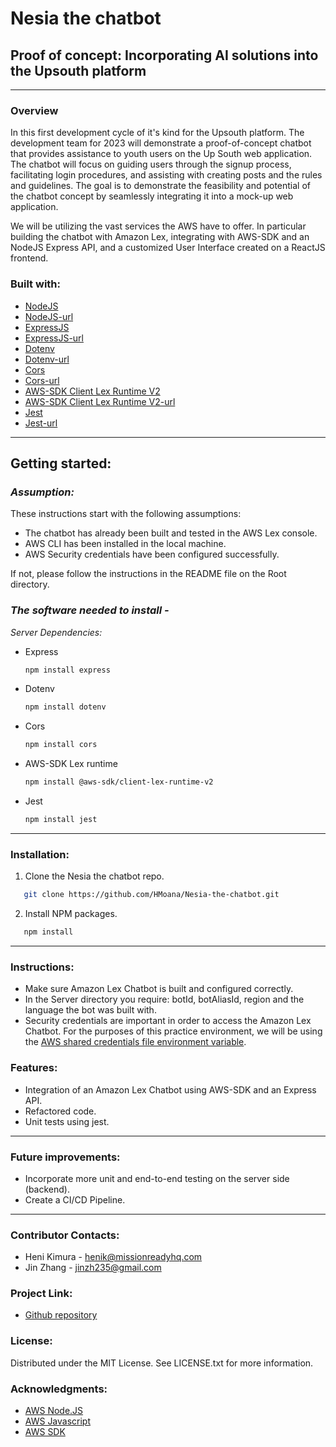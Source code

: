 # Nesia the chatbot

## Proof of concept: Incorporating AI solutions into the Upsouth platform

---

### **Overview**

In this first development cycle of it's kind for the Upsouth platform. The development team for 2023 will demonstrate a proof-of-concept chatbot that provides assistance to youth users on the Up South web application. The chatbot will focus on guiding users through the signup process, facilitating login procedures, and assisting with creating posts and the rules and guidelines. The goal is to demonstrate the feasibility and potential of the chatbot concept by seamlessly integrating it into a mock-up web application.

We will be utilizing the vast services the AWS have to offer. In particular building the chatbot with Amazon Lex, integrating with AWS-SDK and an NodeJS Express API, and a customized User Interface created on a ReactJS frontend.


### **Built with:**

- [NodeJS](https://img.shields.io/badge/NodeJS-20232A?style=for-the-badge&logo-nodejs&logoColor=026e00 "NodeJS")
- [NodeJS-url](https://nodejs.org/en/docs "NodeJSurl")
- [ExpressJS](https://img.shields.io/badge/ExpressJS-20232A?style=for-the-badge&logo-expressjs&logoColor=026e00 "ExpressJS")
- [ExpressJS-url](https://expressjs.com/ "ExpressJSurl")
- [Dotenv](https://img.shields.io/badge/Dotenv-20232A?style=for-the-badge&logo-dotenv&logoColor=026e00 "Dotenv")
- [Dotenv-url](https://github.com/motdotla/dotenv "Dotenvurl")
- [Cors](https://img.shields.io/badge/Cors-20232A?style=for-the-badge&logo-cors&logoColor=026e00 "Cors")
- [Cors-url](https://www.npmjs.com/package/cors "Corsurl")
- [AWS-SDK Client Lex Runtime V2](https://img.shields.io/badge/AWS-SDK-20232A?style=for-the-badge&logo-aws-sdk&logoColor=026e00 "AWS-SDK Client Lex Runtime V2")
- [AWS-SDK Client Lex Runtime V2-url](https://docs.aws.amazon.com/AWSJavaScriptSDK/v3/latest/client/lex-runtime-service/ "AWS-SDK Client Lex Runtime V2surl")
- [Jest](https://img.shields.io/badge/Jest-20232A?style=for-the-badge&logo-jest&logoColor=026e00 "Jest")
- [Jest-url](https://jestjs.io/docs/getting-started "Jesturl")

---

## **Getting started:**

### _Assumption:_

These instructions start with the following assumptions: 

- The chatbot has already been built and tested in the AWS Lex console.
- AWS CLI has been installed in the local machine.
- AWS Security credentials have been configured successfully.

If not, please follow the instructions in the README file on the Root directory.

### _The software needed to install -_

_Server Dependencies:_

- Express

  ```sh
  npm install express
  ```

- Dotenv

  ```sh
  npm install dotenv
  ```

- Cors

  ```sh
  npm install cors
  ```

- AWS-SDK Lex runtime

  ```sh
  npm install @aws-sdk/client-lex-runtime-v2
  ```

- Jest

  ```sh
  npm install jest
  ```

---

### **Installation:**

1. Clone the Nesia the chatbot repo.

```sh
   git clone https://github.com/HMoana/Nesia-the-chatbot.git
```

2. Install NPM packages.

```sh
   npm install
```  

---

### **Instructions:**

- Make sure Amazon Lex Chatbot is built and configured correctly.
- In the Server directory you require: botId, botAliasId, region and the language the bot was built with.
- Security credentials are important in order to access the Amazon Lex Chatbot. For the purposes of this practice environment, we will be using the [AWS shared credentials file environment variable](https://docs.aws.amazon.com/sdkref/latest/guide/creds-config-files.html).

### **Features:**

- Integration of an Amazon Lex Chatbot using AWS-SDK and an Express API.
- Refactored code.
- Unit tests using jest.

---

### **Future improvements:**

- Incorporate more unit and end-to-end testing on the server side (backend).
- Create a CI/CD Pipeline.

---

### **Contributor Contacts:**

- Heni Kimura - <henik@missionreadyhq.com>
- Jin Zhang - <jinzh235@gmail.com>

### **Project Link:**

- [Github repository](https://github.com/HMoana/Nesia-the-chatbot.git "Github repository")

### **License:**

Distributed under the MIT License. See LICENSE.txt for more information.

### **Acknowledgments:**

- [AWS Node.JS](https://docs.aws.amazon.com/sdk-for-javascript/v3/developer-guide/getting-started-nodejs.html "Getting started in Node.JS")
- [AWS Javascript](https://aws.amazon.com/developer/language/javascript/ "Javasript on AWS")
- [AWS SDK](https://aws.amazon.com/developer/tools/ "AWS developer tools and SDKs")
